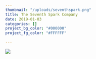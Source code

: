 ```yaml
---
thumbnail: "/uploads/seventhspark.png"
title: The Seventh Spark Company
date: 2019-01-03
categories: []
project_bg_color: "#000000"
project_fg_color: "#FFFFFF"

---
```

![](/uploads/markus-spiske-516263-unsplash.jpg)